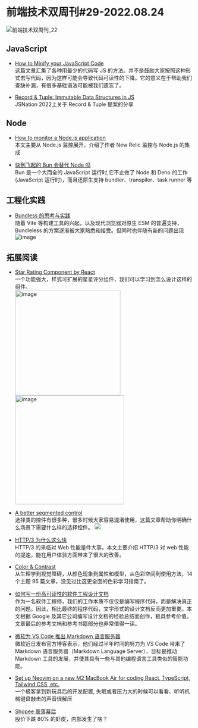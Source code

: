 # 前端技术双周刊#29-2022.08.24

![前端技术双周刊_22](https://user-images.githubusercontent.com/4032009/186405591-d42e3b11-1fe2-498c-bad8-5bbfa84802f6.png)

## JavaScript
- [How to Minify your JavaScript Code](https://getbutterfly.com/code-golfing-tips-tricks-how-to-minify-your-javascript-code/)
<br>这篇文章汇集了各种用最少的代码写 JS 的方法。并不是鼓励大家按照这种形式去写代码，因为这样可能会导致代码可读性的下降。它的意义在于帮助我们查缺补漏，有很多基础语法可能被我们遗忘了。

- [Record & Tuple: Immutable Data Structures in JS](https://portal.gitnation.org/contents/record-and-tuple-immutable-data-structures-in-js)
<br>JSNation 2022上关于 Record & Tuple 提案的分享

## Node
- [How to monitor a Node.js application](https://newrelic.com/blog/best-practices/nodejs-application-monitoring?utm_source=javascript-weekly&utm_medium=community&utm_campaign=global-fy23-q2-nodejs-application-monitoring)
<br>本文主要从 Node.js 监控展开，介绍了作者 New Relic 监控与 Node.js 的集成

- [快到飞起的 Bun 会替代 Node 吗](https://juejin.cn/post/7134492212452130847)
<br>Bun 是一个大而全的 JavaScript 运行时,它不止做了 Node 和 Deno 的工作(JavaScript 运行时)，而且还原生支持 bundler、transpiler、task runner 等

## 工程化实践
- [Bundless 的思考与实践](https://mp.weixin.qq.com/s/nk5SN8AKwyFkUTEOiLCBdQ)
<br>随着 Vite 等构建工具的兴起，以及现代浏览器对原生 ESM 的普遍支持，Bundleless 的方案逐渐被大家熟悉和接受。但同时也伴随有新的问题出现
![image](https://user-images.githubusercontent.com/4032009/186406535-4dd037d7-aa4e-4159-89a6-53252e8dd206.png)

## 拓展阅读

- [Star Rating Component by React](https://react-rating.onrender.com/)
<br>一个功能强大，样式可扩展的星星评分组件，我们可以学习到怎么设计这样的组件。
<br><img width="283" alt="image" src="https://user-images.githubusercontent.com/4032009/186406886-e5fd0d72-11e6-4f0b-927f-8334fbb4ee9e.png"><img width="293" alt="image" src="https://user-images.githubusercontent.com/4032009/186406910-7d26bcfb-7d3e-41c7-b07e-3ddac547067d.png">

- [A better segmented control](https://medium.com/tap-to-dismiss/a-better-segmented-control-9e662de2ef57)
<br>选择类的控件有很多种，很多时候大家容易混淆使用，这篇文章帮助你明确什么场景下需要什么样的选择控件。
![](https://user-images.githubusercontent.com/4032009/186383007-c70d42e1-6778-46d7-a59a-67c84b47c2b4.png)

- [HTTP/3 为什么这么快](https://juejin.cn/post/7055178022445383694)
<br>HTTP/3 的来临对 Web 性能是件大事，本文主要介绍 HTTP/3 对 web 性能的提速，能在用户体验方面带来了很大的改善。

- [Color & Contrast](https://colorandcontrast.com/#/)
<br>从生理学到视觉障碍，从颜色现象到属性和模型，从色彩空间到使用方法，14 个主题 95 篇文章，没见过比这更全面的色彩学习指南了。

- [如何写一份高可读性的软件工程设计文档](https://zhuanlan.zhihu.com/p/552095835)
<br>作为一名软件工程师，我们的工作本质不仅仅是编写程序代码，而是解决真正的问题。因此，相比最终的程序代码，文字形式的设计文档反而更加重要。本文根据 Google 及其它公司编写设计文档的经验总结而创作，极具参考价值。文章最后的参考文档和参考书籍部分也非常值得一读。

- [微软为 VS Code 推出 Markdown 语言服务器](https://zhuanlan.zhihu.com/p/556772263)
<br>微软近日发布官方博客表示，他们经过半年时间的努力为 VS Code 带来了 Markdown 语言服务器（Markdown Language Server），目标是推动 Markdown 工具的发展，并使其具有一些与其他编程语言工具类似的智能功能。

- [Set up Neovim on a new M2 MacBook Air for coding React, TypeScript, Tailwind CSS, etc.](https://www.youtube.com/watch?v=ajmK0ZNcM4Q&t=2133s)
<br>一个极客拿到新玩具后的开发配置, 失眠或者压力大的时候可以看看、听听机械键盘敲击的声音很解压

- [Shopee 衰落幕后](https://mp.weixin.qq.com/s/3AJ32QiIFz-5xzWiiyCHIA)
<br>股价下跌 80% 的虾皮，内部发生了啥？

